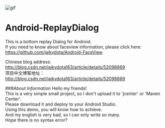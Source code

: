 ![gif](https://github.com/jaikydota/Android-ReplayDialog/blob/master/Demo/GIF1.gif)  


# Android-ReplayDialog
This is a bottom replay Dialog for Android.<br>
If you need to know about faceview information, please click here: https://github.com/jaikydota/Android-FaceView<br>

Chinese blog address: http://blog.csdn.net/jaikydota163/article/details/52098869<br>
项目中文博客地址：http://blog.csdn.net/jaikydota163/article/details/52098869<br>


###*About Information*
Hello my friends!<br>
This is a very simple small project, so I don't upload it to 'jcenter' or 'Maven Center'.<br>
Please download it and deploy to your Android Studio.<br>
Using this demo, you will know how to achieve.<br>
And my english is very bad, so I can only write so many.<br>
Hope there is no syntax error?<br>

